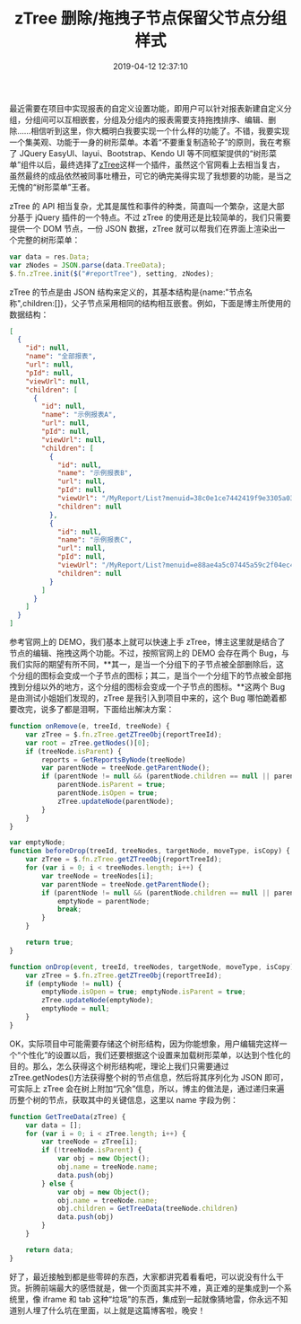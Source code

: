 ﻿---
abbrlink: 1397717193
categories:
- 前端开发
date: 2019-04-12 12:37:10
description: 最近项目需要实现报表的自定义设置功能，选择了zTree插件来创建一个功能强大且美观的树形菜单。使用zTree的API简单，通过提供一个DOM节点和JSON数据就能渲染出树形菜单。作者介绍了如何结合节点的编辑、拖拽功能。发现了两个Bug并提供了解决方法。最后讨论了如何存储和获取树形结构的数据，通过递归遍历节点获取关键信息。作者强调前端开发集成到系统中的挑战。
slug: 1397717193
tags:
- JavaScript
- zTree
- 前端
title: zTree 删除/拖拽子节点保留父节点分组样式
---

最近需要在项目中实现报表的自定义设置功能，即用户可以针对报表新建自定义分组，分组间可以互相嵌套，分组及分组内的报表需要支持拖拽排序、编辑、删除……相信听到这里，你大概明白我要实现一个什么样的功能了。不错，我要实现一个集美观、功能于一身的树形菜单。本着“不要重复制造轮子”的原则，我在考察了 JQuery EasyUI、layui、Bootstrap、Kendo UI 等不同框架提供的“树形菜单”组件以后，最终选择了[zTree](http://www.treejs.cn/v3/main.php#_zTreeInfo)这样一个插件，虽然这个官网看上去相当复古，虽然最终的成品依然被同事吐槽丑，可它的确完美得实现了我想要的功能，是当之无愧的“树形菜单”王者。

zTree 的 API 相当复杂，尤其是属性和事件的种类，简直叫一个繁杂，这是大部分基于 jQuery 插件的一个特点。不过 zTree 的使用还是比较简单的，我们只需要提供一个 DOM 节点，一份 JSON 数据，zTree 就可以帮我们在界面上渲染出一个完整的树形菜单：
```JavaScript 
var data = res.Data;
var zNodes = JSON.parse(data.TreeData);
$.fn.zTree.init($("#reportTree"), setting, zNodes);
```
zTree 的节点是由 JSON 结构来定义的，其基本结构是{name:"节点名称",children:[]}，父子节点采用相同的结构相互嵌套。例如，下面是博主所使用的数据结构：
```JSON
[
  {
    "id": null,
    "name": "全部报表",
    "url": null,
    "pId": null,
    "viewUrl": null,
    "children": [
      {
        "id": null,
        "name": "示例报表A",
        "url": null,
        "pId": null,
        "viewUrl": null,
        "children": [
          {
            "id": null,
            "name": "示例报表B",
            "url": null,
            "pId": null,
            "viewUrl": "/MyReport/List?menuid=38c0e1ce7442419f9e3305a03b819128",
            "children": null
          },
          {
            "id": null,
            "name": "示例报表C",
            "url": null,
            "pId": null,
            "viewUrl": "/MyReport/List?menuid=e88ae4a5c07445a59c2f04ec405e6158",
            "children": null
          }
        ]
      }
    ]
  }
]
```
参考官网上的 DEMO，我们基本上就可以快速上手 zTree，博主这里就是结合了节点的编辑、拖拽这两个功能。不过，按照官网上的 DEMO 会存在两个 Bug，与我们实际的期望有所不同，**其一，是当一个分组下的子节点被全部删除后，这个分组的图标会变成一个子节点的图标；其二，是当个一个分组下的节点被全部拖拽到分组以外的地方，这个分组的图标会变成一个子节点的图标。**这两个 Bug 是由测试小姐姐们发现的，zTree 是我引入到项目中来的，这个 Bug 哪怕跪着都要改完，说多了都是泪啊，下面给出解决方案：
```JavaScript 
function onRemove(e, treeId, treeNode) {
    var zTree = $.fn.zTree.getZTreeObj(reportTreeId);
    var root = zTree.getNodes()[0];
    if (treeNode.isParent) {
        reports = GetReportsByNode(treeNode)
        var parentNode = treeNode.getParentNode();
        if (parentNode != null && (parentNode.children == null || parentNode.children.length == 0)) {
            parentNode.isParent = true;
            parentNode.isOpen = true;
            zTree.updateNode(parentNode);
        }
    }
}

var emptyNode;
function beforeDrop(treeId, treeNodes, targetNode, moveType, isCopy) {
    var zTree = $.fn.zTree.getZTreeObj(reportTreeId);
    for (var i = 0; i < treeNodes.length; i++) {
        var treeNode = treeNodes[i];
        var parentNode = treeNode.getParentNode();
        if (parentNode != null && (parentNode.children == null || parentNode.children.filter(function (s) { return s.name != treeNode.name; }).length == 0)) {
            emptyNode = parentNode;
            break;
        }
    }

    return true;
}

function onDrop(event, treeId, treeNodes, targetNode, moveType, isCopy) {
    var zTree = $.fn.zTree.getZTreeObj(reportTreeId);
    if (emptyNode != null) {
        emptyNode.isOpen = true; emptyNode.isParent = true;
        zTree.updateNode(emptyNode);
        emptyNode = null;
    }
}
```
OK，实际项目中可能需要存储这个树形结构，因为你能想象，用户编辑完这样一个“个性化”的设置以后，我们还要根据这个设置来加载树形菜单，以达到个性化的目的。那么，怎么获得这个树形结构呢，理论上我们只需要通过 zTree.getNodes()方法获得整个树的节点信息，然后将其序列化为 JSON 即可，可实际上 zTree 会在树上附加“冗余”信息，所以，博主的做法是，通过递归来遍历整个树的节点，获取其中的关键信息，这里以 name 字段为例：
```JavaScript 
function GetTreeData(zTree) {
    var data = [];
    for (var i = 0; i < zTree.length; i++) {
        var treeNode = zTree[i];
        if (!treeNode.isParent) {
            var obj = new Object();
            obj.name = treeNode.name;
            data.push(obj)
        } else {
            var obj = new Object();
            obj.name = treeNode.name;
            obj.children = GetTreeData(treeNode.children)
            data.push(obj)
        }
    }

    return data;
}
```
好了，最近接触到都是些零碎的东西，大家都讲究着看看吧，可以说没有什么干货。折腾前端最大的感悟就是，做一个页面其实并不难，真正难的是集成到一个系统里，像 iframe 和 tab 这种“垃圾”的东西，集成到一起就像猜地雷，你永远不知道别人埋了什么坑在里面，以上就是这篇博客啦，晚安！